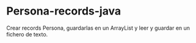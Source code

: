 # Persona-records-java
Crear records Persona, guardarlas en un ArrayList y leer y guardar en un fichero de texto.
